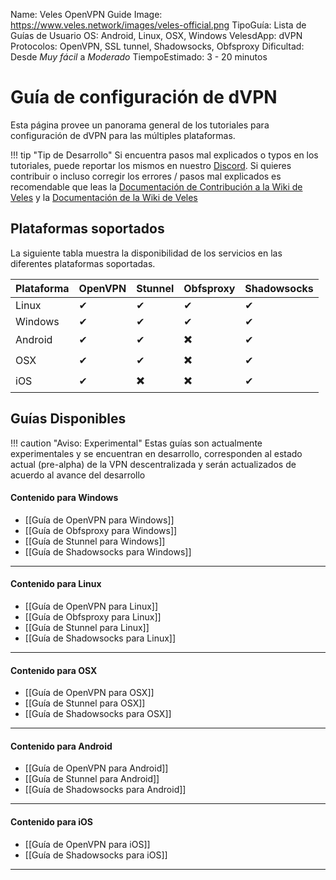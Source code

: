 Name:               Veles OpenVPN Guide
Image:              https://www.veles.network/images/veles-official.png
TipoGuía:           Lista de Guías de Usuario
OS:                 Android, Linux, OSX, Windows
VelesdApp:          dVPN
Protocolos:         OpenVPN, SSL tunnel, Shadowsocks, Obfsproxy
Dificultad:         Desde *Muy fácil* a *Moderado*
TiempoEstimado:      3 - 20 minutos

# Guía de configuración de dVPN

Esta página provee un panorama general de los tutoriales para configuración de dVPN para las múltiples plataformas.

!!! tip "Tip de Desarrollo"
	Si encuentra pasos mal explicados o typos en los tutoriales, puede reportar los mismos en nuestro [Discord](https://discord.gg/P528fGg). 
	Si quieres contribuir o incluso corregir los errores / pasos mal explicados es recomendable que leas la [Documentación de Contribución a la Wiki de Veles](https://github.com/mdfkbtc/veles-wiki/blob/master/docs/CONTRIBUTING.md) y la [Documentación de la Wiki de Veles](https://github.com/mdfkbtc/veles-wiki/blob/master/docs/README.md)

## Plataformas soportados

La siguiente tabla muestra la disponibilidad de los servicios en las diferentes plataformas soportadas.
  
Plataforma  | OpenVPN   | Stunnel   | Obfsproxy | Shadowsocks    
------------|-----------|-----------|-----------|-------------
Linux       |    ✔      |    ✔      |    ✔      |    ✔            
Windows     |    ✔      |    ✔      |    ✔      |    ✔            
Android     |    ✔      |    ✔      |    ✖️      |    ✔            
OSX         |    ✔      |    ✔      |    ✖️      |    ✔            
iOS         |    ✔      |    ✖️      |    ✖️      |    ✔  


## Guías Disponibles 

!!! caution "Aviso: Experimental"
	Estas guías son actualmente experimentales y se encuentran en desarrollo, corresponden al estado actual (pre-alpha) de la VPN descentralizada y serán actualizados de acuerdo al avance del desarrollo
	

#### Contenido para Windows
* [[Guía de OpenVPN para Windows]]
* [[Guía de Obfsproxy para Windows]]
* [[Guía de Stunnel para Windows]]  
* [[Guía de Shadowsocks para Windows]]  
***

#### Contenido para Linux
* [[Guía de OpenVPN para Linux]]
* [[Guía de Obfsproxy para Linux]]
* [[Guía de Stunnel para Linux]]  
* [[Guía de Shadowsocks para Linux]] 
***

#### Contenido para OSX
* [[Guía de OpenVPN para OSX]]
* [[Guía de Stunnel para OSX]]  
* [[Guía de Shadowsocks para OSX]]
***

#### Contenido para Android 
* [[Guía de OpenVPN para Android]]
* [[Guía de Stunnel para Android]]  
* [[Guía de Shadowsocks para Android]]
***

#### Contenido para iOS
* [[Guía de OpenVPN para iOS]]
* [[Guía de Shadowsocks para iOS]]
***

